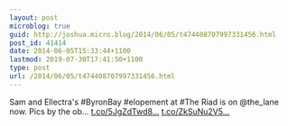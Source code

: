 ```yaml
---
layout: post
microblog: true
guid: http://joshua.micro.blog/2014/06/05/t474408707997331456.html
post_id: 41414
date: 2014-06-05T15:33:44+1100
lastmod: 2019-07-30T17:41:50+1100
type: post
url: /2014/06/05/t474408707997331456.html
---
```

Sam and Ellectra's #ByronBay #elopement at #The Riad is on @the_lane now. Pics by the ob... [t.co/5JgZdTwd8...](http://t.co/5JgZdTwd8C) [t.co/ZkSuNu2V5...](http://t.co/ZkSuNu2V5M)

